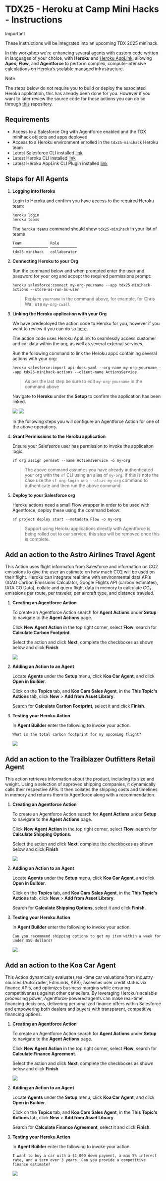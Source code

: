 # TDX25 - Heroku at Camp Mini Hacks - Instructions

> [!IMPORTANT]
> These instructions will be integrated into an upcoming TDX 2025 minihack.

In this workshop we're enhancing several agents with custom code written in languages of your choice, with **Heroku** and [Heroku AppLink](https://devcenter.heroku.com/articles/getting-started-heroku-integration), allowing **Apex**, **Flow**, and **Agentforce** to perform complex, compute-intensive calculations on Heroku’s scalable managed infrastructure.

> [!NOTE]
> The steps below do not require you to build or deploy the associated Heroku application, this has already been done for you. However if you want to later review the source code for these actions you can do so through [this](https://github.com/heroku-examples/heroku-tdx25-minihack-code) repository.

## Requirements

- Access to a Salesforce Org with Agentforce enabled and the TDX minihack objects and apps deployed
- Access to a Heroku environment enrolled in the `tdx25-minihack` Heroku team
- Latest Salesforce CLI installed [link](https://developer.salesforce.com/docs/atlas.en-us.sfdx_setup.meta/sfdx_setup/sfdx_setup_install_cli.htm)
- Latest Heroku CLI installed [link](https://devcenter.heroku.com/articles/heroku-cli#install-the-heroku-cli)
- Latest Heroku AppLink CLI Plugin installed [link](https://devcenter.heroku.com/articles/heroku-integration-cli)

## Steps for All Agents

1. **Logging into Heroku**

    Login to Heroku and confirm you have access to the required Heroku team:
    
    ```
    heroku login
    heroku teams
    ```

    The `heroku teams` command should show `tdx25-minihack` in your list of teams

    ```
    Team             Role         
    ──────────────── ──────────── 
    tdx25-minihack   collaborator            
    ```

2. **Connecting Heroku to your Org**

    Run the command below and when prompted enter the user and password for your org and accept the required permissions prompt:
    
    ```
    heroku salesforce:connect my-org-yourname --app tdx25-minihack-actions --store-as-run-as-user 
    ```

    > Replace `yourname` in the command above, for example, for Chris Wall use `my-org-cwall`

3. **Linking the Heroku application with your Org**

    We have predeployed the action code to Heroku for you, however if you want to review it you can do so [here](https://github.com/heroku-examples/heroku-tdx25-minihack-code).
    
    The action code uses Heroku AppLink to seamlessly access customer and car data within the org, as well as several external services.
    
    Run the following command to link the Heroku appc containing several actions with your org:
    
    ```
    heroku salesforce:import api-docs.yaml --org-name my-org-yourname --app tdx25-minihack-actions --client-name ActionsService
    ```

    > As per the last step be sure to edit `my-org-yourname` in the command above

    Navigate to **Heroku** under the **Setup** to confirm the application has been linked.

    <img src="images/applink.jpg">

    <img src="images/operation.jpg">

    In the following steps you will configure an Agentforce Action for one of the above operations.

4. **Grant Permissions to the Heroku application**

    Ensure your Salefsorce user has permission to invoke the applicaiton logic.

    ```
    sf org assign permset --name ActionsService -o my-org
    ```
    > The above command assumes you have already authenticated your org with the `sf` CLI using an alias of `my-org`. If this is note the case use the `sf org login web --alias my-org` command to authenticate and then run the above command.

5. **Deploy to your Salesforce org**

    Heroku actions need a small Flow wrapper in order to be used with Agentforce, deploy these using the command below:

    ```
    sf project deploy start --metadata Flow -o my-org
    ```

    > Support using Heroku applications directly with Agentforce is being rolled out to our service, this step will be removed once this is complete.

## Add an action to the Astro Airlines Travel Agent

This Action uses flight informaton from Salesforce and information on CO2 emissions to give the user an estimate on how much CO2 will be used on their flight. Heroku can integrate real time with environmental data APIs (ICAO Carbon Emissions Calculator, Google Flights API (carbon estimates), IATA CO Data), collate and query flight data in memory to calculate CO₂ emissions per route, per traveler, per aircraft type, and distance traveled.

1. **Creating an Agentforce Action**

    To create an Agentforce Action search for **Agent Actions** under **Setup** to navigate to the **Agent Actions** page.

    Click **New Agent Action** in the top right corner, select **Flow**, search for **Calculate Carbon Footprint**.

    Select the action and click **Next**, complete the checkboxes as shown below and click **Finish** 

    <img src="images/agent-action-carbon-calc.jpg">

2. **Adding an Action to an Agent**

    Locate **Agents** under the **Setup** menu, click **Koa Car Agent**, and click **Open in Builder**.

    Click on the **Topics** tab, and **Koa Cars Sales Agent**, in the **This Topic's Actions** tab, click **New** > **Add from Asset Library**.

    Search for **Calculate Carbon Footprint**, select it and click **Finish**.
    
3. **Testing your Heroku Action**

    In **Agent Builder** enter the following to invoke your action.

    `
    What is the total carbon footprint for my upcoming flight?
    `

    <img src="images/agent-response-carbon-calc.jpg">

## Add an action to the Trailblazer Outfitters Retail Agent

This action retrieves information about the product, including its size and weight. Using a selection of approved shipping companies, it dynamically calls their respective APIs. It then collates the shipping costs and timelines in memory and returns them to Agentforce along with a recommendation.

1. **Creating an Agentforce Action**

    To create an Agentforce Action search for **Agent Actions** under **Setup** to navigate to the **Agent Actions** page.

    Click **New Agent Action** in the top right corner, select **Flow**, search for **Calculate Shipping Options**.

    Select the action and click **Next**, complete the checkboxes as shown below and click **Finish** 

    <img src="images/agent-action-shipping-calc.jpg">

2. **Adding an Action to an Agent**

    Locate **Agents** under the **Setup** menu, click **Koa Car Agent**, and click **Open in Builder**.

    Click on the **Topics** tab, and **Koa Cars Sales Agent**, in the **This Topic's Actions** tab, click **New** > **Add from Asset Library**.

    Search for **Calculate Shipping Options**, select it and click **Finish**.
    
3. **Testing your Heroku Action**

    In **Agent Builder** enter the following to invoke your action.

    `
    Can you recommend shipping options to get my item within a week for under $50 dollars?
    `

    <img src="images/agent-response-shipping-calc.jpg">

## Add an action to the Koa Car Agent

This Action dynamically evaluates real-time car valuations from industry sources (AutoTrader, Edmunds, KBB), assesses user credit status via finance APIs, and optimizes business margins while ensuring competitiveness against other car sellers. By leveraging Heroku’s scalable processing power, Agentforce-powered agents can make real-time, financing decisions, delivering personalized finance offers within Salesforce and empowering both dealers and buyers with transparent, competitive financing options.

1. **Creating an Agentforce Action**

    To create an Agentforce Action search for **Agent Actions** under **Setup** to navigate to the **Agent Actions** page.

    Click **New Agent Action** in the top right corner, select **Flow**, search for **Calculate Finance Agreement**.

    Select the action and click **Next**, complete the checkboxes as shown below and click **Finish** 

    <img src="images/agent-action-finance-calc.jpg">

2. **Adding an Action to an Agent**

    Locate **Agents** under the **Setup** menu, click **Koa Car Agent**, and click **Open in Builder**.

    Click on the **Topics** tab, and **Koa Cars Sales Agent**, in the **This Topic's Actions** tab, click **New** > **Add from Asset Library**.

    Search for **Calculate Finance Agreement**, select it and click **Finish**.
    
3. **Testing your Heroku Action**

    In **Agent Builder** enter the following to invoke your action.

    `
    I want to buy a car with a $1,000 down payment, a max 5% interest rate, and a term over 3 years. Can you provide a competitive finance estimate?
    `

    <img src="images/agent-response-finance-calc.jpg">
